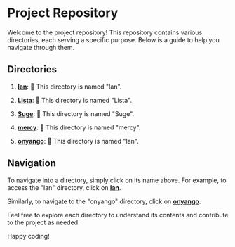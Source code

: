 <style>
a {
    transition: color 0.3s ease-in-out;
}

a:hover {
    color: #FF69B4; /* Change color on hover */
}
</style>


# Project Repository

Welcome to the project repository! This repository contains various directories, each serving a specific purpose. Below is a guide to help you navigate through them.

## Directories

1. **[Ian](Ian)**: 📁 This directory is named "Ian".

2. **[Lista](Lista)**: 📁 This directory is named "Lista".

3. **[Suge](Suge)**: 📁 This directory is named "Suge".

4. **[mercy](mercy)**: 📁 This directory is named "mercy".

5. **[onyango](onyango)**: 📁 This directory is named "Ian".


## Navigation

To navigate into a directory, simply click on its name above. For example, to access the "Ian" directory, click on **[Ian](Ian)**.

Similarly, to navigate to the "onyango" directory, click on **[onyango](onyango)**.

Feel free to explore each directory to understand its contents and contribute to the project as needed.

Happy coding!
